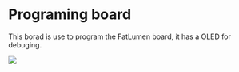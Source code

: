 <h1>Programing board</h1>
<p>This borad is use to program the FatLumen board, it has a OLED for debuging.</p>
<img src="miscellaneous/gif.gif">
